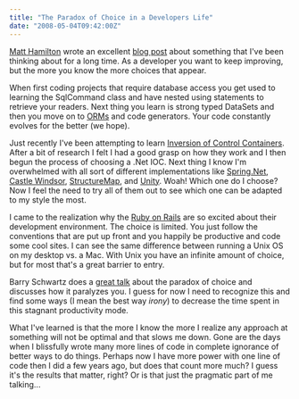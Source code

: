 ```yaml
---
title: "The Paradox of Choice in a Developers Life"
date: "2008-05-04T09:42:00Z"
---
```


[Matt Hamilton](http://madprops.org/about-matt-hamilton/) wrote an excellent [blog post](http://madprops.org/blog/developing-with-confidence/) about something that I've been thinking about for a long time. As a developer you want to keep improving, but the more you know the more choices that appear.

When first coding projects that require database access you get used to learning the SqlCommand class and have nested using statements to retrieve your readers. Next thing you learn is strong typed DataSets and then you move on to [ORMs](http://en.wikipedia.org/wiki/Object-relational_mapping) and code generators. Your code constantly evolves for the better (we hope).

Just recently I've been attempting to learn [Inversion of Control Containers](http://en.wikipedia.org/wiki/Inversion_of_control). After a bit of research I felt I had a good grasp on how they work and I then begun the process of choosing a .Net IOC. Next thing I know I'm overwhelmed with all sort of different implementations like [Spring.Net](http://www.springframework.net/), [Castle Windsor](http://docs.castleproject.org/Windsor.MainPage.ashx), [StructureMap](http://structuremap.net/structuremap/index.html), and [Unity](http://unity.codeplex.com/). Woah! Which one do I choose? Now I feel the need to try all of them out to see which one can be adapted to my style the most.

I came to the realization why the [Ruby on Rails](http://rubyonrails.org/) are so excited about their development environment. The choice is limited. You just follow the conventions that are put up front and you happily be productive and code some cool sites. I can see the same difference between running a Unix OS on my desktop vs. a Mac. With Unix you have an infinite amount of choice, but for most that's a great barrier to entry.

Barry Schwartz does a [great talk](http://www.ted.com/talks/barry_schwartz_on_the_paradox_of_choice.html) about the paradox of choice and discusses how it paralyzes you. I guess for now I need to recognize this and find some ways (I mean the best way *irony*) to decrease the time spent in this stagnant productivity mode.

What I've learned is that the more I know the more I realize any approach at something will not be optimal and that slows me down. Gone are the days when I blissfully wrote many more lines of code in complete ignorance of better ways to do things. Perhaps now I have more power with one line of code then I did a few years ago, but does that count more much? I guess it's the results that matter, right? Or is that just the pragmatic part of me talking...